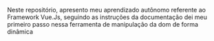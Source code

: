 Neste repositório, apresento meu aprendizado autônomo referente ao Framework Vue.Js, 
seguindo as instruções da documentação dei meu primeiro passo nessa ferramenta de 
manipulação da dom de forma dinâmica

